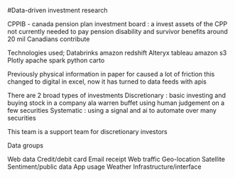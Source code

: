 #Data-driven investment research

CPPIB - canada pension plan investment board : a invest assets of the CPP not currently needed to pay pension disability and survivor benefits
around 20 mil Canadians contribute

Technologies used;
Databrinks
amazon redshift
Alteryx
tableau
amazon s3
Plotly
apache spark
python
carto

Previously physical information in paper for caused a lot of friction this changed to digital in excel, now it has turned to data feeds with apis

There are 2 broad types of investments
Discretionary : basic investing and buying stock in a company ala warren buffet using human judgement on a few securities
Systematic : using a signal and ai to automate over many securities

This team is a support team for discretionary investors

Data groups

Web data
Credit/debit card
Email receipt
Web traffic
Geo-location
Satellite
Sentiment/public data
App usage
Weather
Infrastructure/interface


